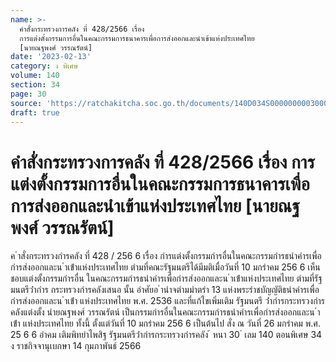 ```yaml
---
name: >-
  คำสั่งกระทรวงการคลัง ที่ 428/2566 เรื่อง
  การแต่งตั้งกรรมการอื่นในคณะกรรมการธนาคารเพื่อการส่งออกและนำเข้าแห่งประเทศไทย
  [นายณฐพงศ์ วรรณรัตน์]
date: '2023-02-13'
category: ง พิเศษ
volume: 140
section: 34
page: 30
source: 'https://ratchakitcha.soc.go.th/documents/140D034S0000000003000.pdf'
draft: true
---
```


# คำสั่งกระทรวงการคลัง ที่ 428/2566 เรื่อง การแต่งตั้งกรรมการอื่นในคณะกรรมการธนาคารเพื่อการส่งออกและนำเข้าแห่งประเทศไทย [นายณฐพงศ์ วรรณรัตน์]

ค ําสั่งกระทรวงกํารคลัง ที่ 428 / 256 6 เรื่อง กํารแต่งตั้งกรรมกํารอื่นในคณะกรรมกํารธนําคํารเพื่อกํารส่งออกและน ําเข้ําแห่งประเทศไทย ตํามที่คณะรัฐมนตรีได้มีมติเมื่อวันที่ 10 มกรําคม 256 6 เห็นชอบแต่งตั้งกรรมกํารอื่น ในคณะกรรมกํารธนําคํารเพื่อกํารส่งออกและน ําเข้ําแห่งประเทศไทย ตํามที่รัฐมนตรีว่ํากําร กระทรวงกํารคลังเสนอ นั้น อําศัยอ ํานําจตํามมําตรํา 13 แห่งพระรําชบัญญัติธนําคํารเพื่อกํารส่งออกและน ําเข้ํา แห่งประเทศไทย พ.ศ. 2536 และที่แก้ไขเพิ่มเติม รัฐมนตรี ว่ํากํารกระทรวงกํารคลังแต่งตั้ง นํายณฐพงศ์ วรรณรัตน์ เป็นกรรมกํารอื่นในคณะกรรมกํารธนําคํารเพื่อกํารส่งออกและน ําเข้ํา แห่งประเทศไทย ทั้งนี้ ตั้งแต่วันที่ 10 มกรําคม 256 6 เป็นต้นไป สั่ง ณ วันที่ 26 มกรําคม พ.ศ. 25 6 6 อําคม เติมพิทยําไพสิฐ รัฐมนตรีว่ํากํารกระทรวงกํารคลัง ้ หนา 30 ่ เลม 140 ตอนพิเศษ 34 ง ราชกิจจานุเบกษา 14 กุมภาพันธ์ 2566
